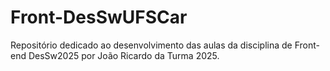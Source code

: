 # Front-DesSwUFSCar

Repositório dedicado ao desenvolvimento das aulas da disciplina de Front-end DesSw2025 por João Ricardo da Turma 2025.

